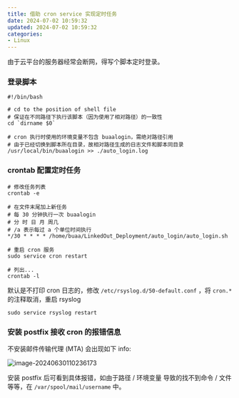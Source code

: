```yaml
---
title: 借助 cron service 实现定时任务
date: 2024-07-02 10:59:32
updated: 2024-07-02 10:59:32
categories:
- Linux
---
```


由于云平台的服务器经常会断网，得写个脚本定时登录。

### 登录脚本

```shell
#!/bin/bash

# cd to the position of shell file 
# 保证在不同路径下执行该脚本（因为使用了相对路径）的一致性
cd `dirname $0`

# cron 执行时使用的环境变量不包含 buaalogin，需绝对路径引用
# 由于已经切换到脚本所在目录，故相对路径生成的日志文件和脚本同目录
/usr/local/bin/buaalogin >> ./auto_login.log
```



### crontab 配置定时任务

```shell
# 修改任务列表
crontab -e

# 在文件末尾加上新任务
# 每 30 分钟执行一次 buaalogin
# 分 时 日 月 周几
# /a 表示每过 a 个单位时间执行
*/30 * * * * /home/buaa/LinkedOut_Deployment/auto_login/auto_login.sh

# 重启 cron 服务
sudo service cron restart

# 列出...
crontab -l
```

默认是不打印 cron 日志的，修改 `/etc/rsyslog.d/50-default.conf` ，将 `cron.*` 的注释取消，重启 rsyslog

```shell
sudo service rsyslog restart
```



### 安装 postfix 接收 cron 的报错信息

不安装邮件传输代理 (MTA) 会出现如下 info:

![image-20240630110236173](image-20240630110236173.png)

安装 postfix 后可看到具体报错，如由于路径 / 环境变量 导致的找不到命令 / 文件等等，在 `/var/spool/mail/username` 中。



